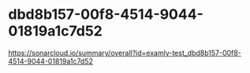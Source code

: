 # dbd8b157-00f8-4514-9044-01819a1c7d52
https://sonarcloud.io/summary/overall?id=examly-test_dbd8b157-00f8-4514-9044-01819a1c7d52
